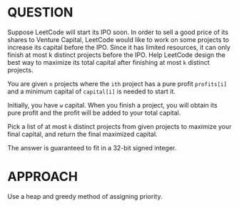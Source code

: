 # QUESTION
Suppose LeetCode will start its IPO soon. 
In order to sell a good price of its shares to Venture Capital, LeetCode would like to work on some projects to increase its capital before the IPO. 
Since it has limited resources, it can only finish at most k distinct projects before the IPO. 
Help LeetCode design the best way to maximize its total capital after finishing at most ```k``` distinct projects.

You are given ```n``` projects where the ```ith``` project has a pure profit ```profits[i]``` and a minimum capital of ```capital[i]``` is needed to start it.

Initially, you have ```w``` capital. When you finish a project, you will obtain its pure profit and the profit will be added to your total capital.

Pick a list of at most ```k``` distinct projects from given projects to maximize your final capital, and return the final maximized capital.

The answer is guaranteed to fit in a 32-bit signed integer.
# APPROACH
Use a heap and greedy method of assigning priority.
